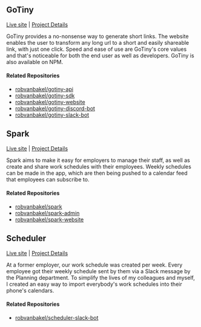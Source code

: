 ## GoTiny

[Live site](https://gotiny.cc) | [Project Details](https://robvanbakel.com/gotiny)

GoTiny provides a no-nonsense way to generate short links. The website enables the user to transform any long url to a short and easily shareable link, with just one click. Speed and ease of use are GoTiny's core values and that's noticeable for both the end user as well as developers. GoTiny is also available on NPM.

#### Related Repositories
- [robvanbakel/gotiny-api](https://github.com/robvanbakel/gotiny-api)
- [robvanbakel/gotiny-sdk](https://github.com/robvanbakel/gotiny-sdk)
- [robvanbakel/gotiny-website](https://github.com/robvanbakel/gotiny-website)
- [robvanbakel/gotiny-discord-bot](https://github.com/robvanbakel/gotiny-discord-bot)
- [robvanbakel/gotiny-slack-bot](https://github.com/robvanbakel/gotiny-slack-bot)

## Spark

[Live site](https://sparkscheduler.com) | [Project Details](https://robvanbakel.com/spark)

Spark aims to make it easy for employers to manage their staff, as well as create and share work schedules with their employees. Weekly schedules can be made in the app, which are then being pushed to a calendar feed that employees can subscribe to.

#### Related Repositories
- [robvanbakel/spark](https://github.com/robvanbakel/spark)
- [robvanbakel/spark-admin](https://github.com/robvanbakel/spark-admin)
- [robvanbakel/spark-website](https://github.com/robvanbakel/spark-website)

## Scheduler

[Live site](https://avsr.nl) | [Project Details](https://robvanbakel.com/scheduler)

At a former employer, our work schedule was created per week. Every employee got their weekly schedule sent by them via a Slack message by the Planning department. To simplify the lives of my colleagues and myself, I created an easy way to import everybody's work schedules into their phone's calendars.

#### Related Repositories
- [robvanbakel/scheduler-slack-bot](https://github.com/robvanbakel/scheduler-slack-bot)
